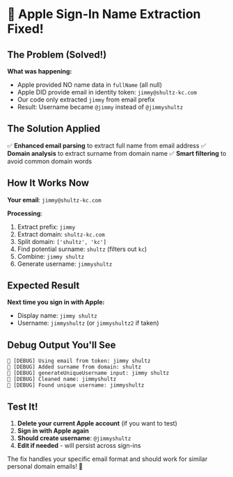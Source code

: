 # 🎉 Apple Sign-In Name Extraction Fixed!

## The Problem (Solved!)

**What was happening:**
- Apple provided NO name data in `fullName` (all null)
- Apple DID provide email in identity token: `jimmy@shultz-kc.com`
- Our code only extracted `jimmy` from email prefix
- Result: Username became `@jimmy` instead of `@jimmyshultz`

## The Solution Applied

✅ **Enhanced email parsing** to extract full name from email address
✅ **Domain analysis** to extract surname from domain name
✅ **Smart filtering** to avoid common domain words

## How It Works Now

**Your email**: `jimmy@shultz-kc.com`

**Processing**:
1. Extract prefix: `jimmy`
2. Extract domain: `shultz-kc.com`
3. Split domain: `['shultz', 'kc']`
4. Find potential surname: `shultz` (filters out `kc`)
5. Combine: `jimmy shultz`
6. Generate username: `jimmyshultz`

## Expected Result

**Next time you sign in with Apple:**
- Display name: `jimmy shultz`
- Username: `jimmyshultz` (or `jimmyshultz2` if taken)

## Debug Output You'll See

```
🍎 [DEBUG] Using email from token: jimmy shultz
🍎 [DEBUG] Added surname from domain: shultz
🍎 [DEBUG] generateUniqueUsername input: jimmy shultz
🍎 [DEBUG] Cleaned name: jimmyshultz
🍎 [DEBUG] Found unique username: jimmyshultz
```

## Test It!

1. **Delete your current Apple account** (if you want to test)
2. **Sign in with Apple again**
3. **Should create username**: `@jimmyshultz`
4. **Edit if needed** - will persist across sign-ins

The fix handles your specific email format and should work for similar personal domain emails! 🎯
